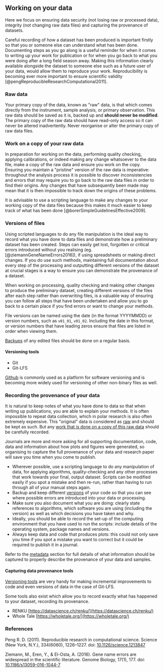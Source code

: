 
## Working on your data

Here we focus on ensuring data security (not losing raw or processed data), integrity (not changing raw data files) and capturing the provenance of datasets. 

Careful recording of how a dataset has been produced is important firstly so that you or someone else can understand what has been done. Documenting steps as you go along is a useful reminder for when it comes to writing up your work for publication or for when you go back to what you were doing after a long field season away. Making this information clearly available alongside the dataset to someone else such as a future user of your data, would allow them to reproduce your work. Reproducibility is becoming ever more important to ensure scientific validity [@pengReproducibleResearchComputational2011].  

### Raw data

Your primary copy of the data, known as "raw" data, is that which comes directly from the instrument, sample analysis, or primary observation. This raw data should be saved as it is, backed up and **should never be modified**. The primary copy of the raw data should have read-only access so it can never be altered inadvertently. Never reorganise or alter the primary copy of raw data files.

### Work on a copy of your raw data

In preparation for working on the data, performing quality checking, applying calibrations, or indeed making any change whatsoever to the data file, make a copy of the raw data and ensure you work on the copy. Ensuring you maintain a "pristine" version of the raw data is imperative: throughout the analysis process it is possible to discover inconsistencies and errors that may require you to go back to the raw data files in order to find their origins. Any changes that have subsequently been made may mean that it is then impossible to track down the origins of these problems.

It is advisable to use a scripting language to make any changes to your working copy of the data files because this makes it much easier to keep track of what has been done [@borerSimpleGuidelinesEffective2009].  

### Versions of files

Using scripted languages to do any file manipulation is the ideal way to record what you have done to data files and demonstrate how a preliminary dataset has been created. Steps can easily get lost, forgotten or critical errors introduced without you realising (eg. [@ziemannGeneNameErrors2016]), if using spreadsheets or making direct changes. If you do use such methods, maintaining full documentation about every step of the processing and outputting different versions of the dataset at crucial stages is a way to ensure you can demonstrate the provenance of a dataset.

When working on processing, quality checking and making other changes to produce the preliminary dataset, creating different versions of the files after each step rather than overwriting files, is a valuable way of ensuring you can follow all steps that have been undertaken and allow you to go back to a certain place if you find errors or want to change your methods.

File versions can be named using the date (in the format YYYYMMDD) or version numbers, such as ``v01_01``, ``v01_02``. Including the date in this format, or version numbers that have leading zeros ensure that files are listed in order when viewing them.

[Backups](#backing-up-data) of any edited files should be done on a regular basis.

#### Versioning tools

* Git 
* Git-LFS

[Github](https://github.com/) is commonly used as a platform for software versioning and is becoming more widely used for versioning of other non-binary files as well.

### Recording the provenance of your data

It is natural to keep notes of what you have done to data so that when writing up publications, you are able to explain your methods. It is often impossible to repeat data collection, which in polar research is also often extremely expensive. This "original" data is considered as [raw](#raw-data) and should be kept as such. But any [work that is done on a copy of this raw data](#work-on-a-copy-of-your-raw-data) should be carefully recorded.

Journals are more and more asking for all supporting documentation, code, data and information about how plots and figures were generated, so organising to capture the full provenance of your data and research paper will save you time when you come to publish. 
 
* Wherever possible, use a scripting language to do any manipulation of data, for applying algorithms, quality-checking and any other processes that work towards your final, output dataset. Scripts can be modified easily if you spot a mistake and then re-run, rather than having to run through all of your manual steps again.
* Backup and keep different [versions](#versioning-tools) of your code so that you can see where possible errors are introduced into your data or processing.
* Make sure you also document what you are doing: clearly state references to algorithms, which software you are using (including the version) as well as which decisions you have taken and why.
* Ideally, you should be able to record the set-up of the computing environment that you have used to run the scripts: include details of the operating system, package names and versions. 
* Always keep data and code that produces plots: this could not only save you time if you spot a mistake you want to correct but it could be required to publish it in a journal.

Refer to the [metadata](#metadata) section for full details of what information should be captured to properly describe the provenance of your data and samples.

#### Capturing data provenance tools

[Versioning tools](#versioning-tools) are very handy for making incremental improvements to code and even versions of data in the case of Git-LFS.

Some tools also exist which allow you to record exactly what has happened to your dataset, recording its provenance. 

* RENKU [https://datascience.ch/renku/](https://datascience.ch/renku/)
* Whole Tale [https://wholetale.org/](https://wholetale.org/)

### References

Peng R. D. (2011). Reproducible research in computational science. Science (New York, N.Y.), 334(6060), 1226–1227. doi: [10.1126/science.1213847](https://doi.org/10.1126/science.1213847)

Ziemann, M., Eren, Y., & El-Osta, A. (2016). Gene name errors are widespread in the scientific literature. Genome Biology, 17(1), 177. doi: [10.1186/s13059-016-1044-7](https://doi.org/10.1186/s13059-016-1044-7)
